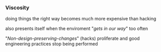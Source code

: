 ### Viscosity
<section>
	<p>doing things the right way becomes much more expensive than hacking</p>
	<p>also presents itself when the enviroment "<em>gets in our way</em>" too often</p>
	<p>"<em>Non-design-preserving-changes</em>" (hacks) proliferate and good engineering practices stop being performed</p>
</section>